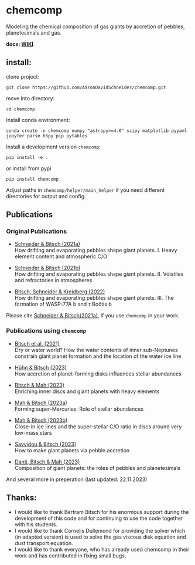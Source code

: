 # chemcomp

Modeling the chemical composition of gas giants by accretion of pebbles, planetesimals and gas.

**docs: [WIKI](https://chemcomp.readthedocs.io/en/latest/ "wiki")**

## install:
clone project:

`git clone https://github.com/AaronDavidSchneider/chemcomp.git`

move into directory:

`cd chemcomp`

Install conda environment:

`conda create -n chemcomp numpy "astropy>=4.0" scipy matplotlib pyyaml jupyter parse h5py pip pytables`

Install a development version `chemcomp`:

`pip install -e .`

or install from pypi

``pip install chemcomp``

Adjust paths in `chemcomp/helper/main_helper` if you need different directories for output and config.

## Publications
### Original Publications

-   [Schneider & Bitsch (2021a)](https://ui.adsabs.harvard.edu/abs/2021A&A...654A..71S)</br>
    How drifting and evaporating pebbles shape giant planets. I. Heavy element content and atmospheric C/O

-   [Schneider & Bitsch (2021b)](https://ui.adsabs.harvard.edu/abs/2021A&A...654A..72SS)</br>
    How drifting and evaporating pebbles shape giant planets. II. Volatiles and refractories in atmospheres

-   [Bitsch, Schneider & Kreidberg (2022)](https://ui.adsabs.harvard.edu/abs/2022A&A...665A.138B)</br>
    How drifting and evaporating pebbles shape giant planets. III. The formation of WASP-77A b and $\tau$ Boötis b

Please cite [Schneider & Bitsch(2021a)](https://ui.adsabs.harvard.edu/abs/2021A&A...654A..71S), if you use `chemcomp` in your work.

### Publications using `chemcomp`

-   [Bitsch et al. (2021)](https://ui.adsabs.harvard.edu/abs/2021A&A...649L...5B)</br>
    Dry or water world? How the water contents of inner sub-Neptunes constrain giant planet formation and the location of the water ice line

-   [Hühn & Bitsch (2023)](https://ui.adsabs.harvard.edu/abs/2023A&A...676A..87H)</br>
    How accretion of planet-forming disks influences stellar abundances

-   [Bitsch & Mah (2023)](https://ui.adsabs.harvard.edu/abs/2023arXiv230900509B)</br>
    Enriching inner discs and giant planets with heavy elements

-   [Mah & Bitsch (2023a)](https://ui.adsabs.harvard.edu/abs/2023A&A...673A..17M)</br>
    Forming super-Mercuries: Role of stellar abundances

-   [Mah & Bitsch (2023b)](https://ui.adsabs.harvard.edu/abs/2023A&A...677L...7M)</br>
    Close-in ice lines and the super-stellar C/O ratio in discs around very low-mass stars

-   [Savvidou & Bitsch (2023)](https://ui.adsabs.harvard.edu/abs/2023arXiv230903807S)</br>
    How to make giant planets via pebble accretion

-   [Danti, Bitsch & Mah (2023)](https://ui.adsabs.harvard.edu/abs/2023arXiv231002886D)</br>
    Composition of giant planets: the roles of pebbles and planetesimals

And several more in preperation (last updated: 22.11.2023)


## Thanks:
- I would like to thank Bertram Bitsch for his enormous support during the development of this code and for continuing to use the code together with his students.
- I would like to thank Cornelis Dullemond for providing the solver which (in adapted version) is used to solve the gas viscous disk equation and dust transport equation.
- I would like to thank everyone, who has already used chemcomp in their work and has contributed in fixing small bugs.
